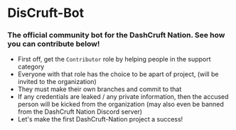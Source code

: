 # DisCruft-Bot
### The official community bot for the DashCruft Nation. See how you can contribute below!
- First off, get the `Contributor` role by helping people in the support category
- Everyone with that role has the choice to be apart of project, (will be invited to the organization)
- They must make their own branches and commit to that
- If any credentials are leaked / any private information, then the accused person will be kicked from the organization (may also even be banned from the DashCruft Nation Discord server)
- Let's make the first DashCruft-Nation project a success!
